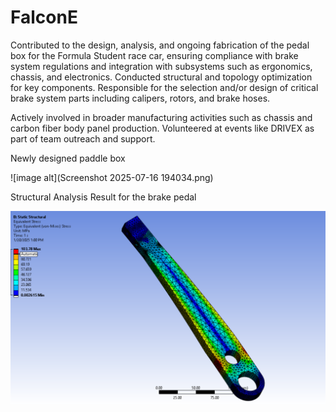 # FalconE

Contributed to the design, analysis, and ongoing fabrication of the pedal box for the Formula Student race car, ensuring compliance with brake system regulations and integration with subsystems such as ergonomics, chassis, and electronics. Conducted structural and topology optimization for key components.
Responsible for the selection and/or design of critical brake system parts including calipers, rotors, and brake hoses.

Actively involved in broader manufacturing activities such as chassis and carbon fiber body panel production. Volunteered at events like DRIVEX as part of team outreach and support.


Newly designed paddle box 

![image alt](Screenshot 2025-07-16 194034.png)

Structural Analysis Result for the brake pedal

![image alt](https://github.com/Chalangana/FalconE/blob/1f47512585e71153f05fb252d95b8e033c3cbd7f/Screenshot%202025-01-20%20130025.png)
